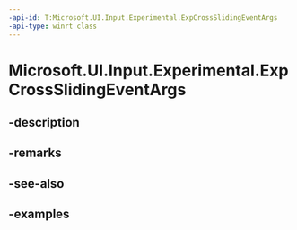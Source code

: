 ```yaml
---
-api-id: T:Microsoft.UI.Input.Experimental.ExpCrossSlidingEventArgs
-api-type: winrt class
---
```


# Microsoft.UI.Input.Experimental.ExpCrossSlidingEventArgs

<!--
public sealed class ExpCrossSlidingEventArgs
-->


## -description

## -remarks

## -see-also

## -examples


